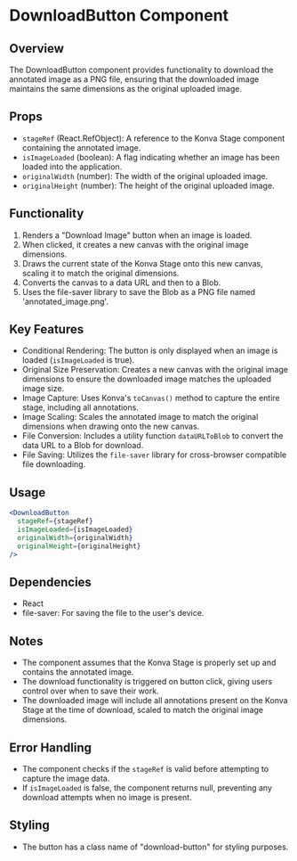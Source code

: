 # DownloadButton Component

## Overview
The DownloadButton component provides functionality to download the annotated image as a PNG file, ensuring that the downloaded image maintains the same dimensions as the original uploaded image.

## Props
- `stageRef` (React.RefObject): A reference to the Konva Stage component containing the annotated image.
- `isImageLoaded` (boolean): A flag indicating whether an image has been loaded into the application.
- `originalWidth` (number): The width of the original uploaded image.
- `originalHeight` (number): The height of the original uploaded image.

## Functionality
1. Renders a "Download Image" button when an image is loaded.
2. When clicked, it creates a new canvas with the original image dimensions.
3. Draws the current state of the Konva Stage onto this new canvas, scaling it to match the original dimensions.
4. Converts the canvas to a data URL and then to a Blob.
5. Uses the file-saver library to save the Blob as a PNG file named 'annotated_image.png'.

## Key Features
- Conditional Rendering: The button is only displayed when an image is loaded (`isImageLoaded` is true).
- Original Size Preservation: Creates a new canvas with the original image dimensions to ensure the downloaded image matches the uploaded image size.
- Image Capture: Uses Konva's `toCanvas()` method to capture the entire stage, including all annotations.
- Image Scaling: Scales the annotated image to match the original dimensions when drawing onto the new canvas.
- File Conversion: Includes a utility function `dataURLToBlob` to convert the data URL to a Blob for download.
- File Saving: Utilizes the `file-saver` library for cross-browser compatible file downloading.

## Usage
```jsx
<DownloadButton 
  stageRef={stageRef} 
  isImageLoaded={isImageLoaded} 
  originalWidth={originalWidth}
  originalHeight={originalHeight}
/>
```

## Dependencies
- React
- file-saver: For saving the file to the user's device.

## Notes
- The component assumes that the Konva Stage is properly set up and contains the annotated image.
- The download functionality is triggered on button click, giving users control over when to save their work.
- The downloaded image will include all annotations present on the Konva Stage at the time of download, scaled to match the original image dimensions.

## Error Handling
- The component checks if the `stageRef` is valid before attempting to capture the image data.
- If `isImageLoaded` is false, the component returns null, preventing any download attempts when no image is present.

## Styling
- The button has a class name of "download-button" for styling purposes.